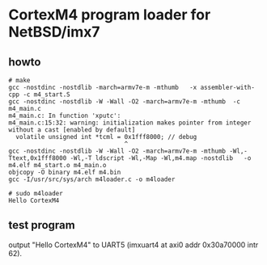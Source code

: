 # CortexM4 program loader for NetBSD/imx7

## howto

    # make
    gcc -nostdinc -nostdlib -march=armv7e-m -mthumb   -x assembler-with-cpp -c m4_start.S
    gcc -nostdinc -nostdlib -W -Wall -O2 -march=armv7e-m -mthumb  -c m4_main.c
    m4_main.c: In function 'xputc':
    m4_main.c:15:32: warning: initialization makes pointer from integer without a cast [enabled by default]
      volatile unsigned int *tcml = 0x1fff8000; // debug
                                    ^
    gcc -nostdinc -nostdlib -W -Wall -O2 -march=armv7e-m -mthumb -Wl,-Ttext,0x1fff8000 -Wl,-T ldscript -Wl,-Map -Wl,m4.map -nostdlib   -o m4.elf m4_start.o m4_main.o
    objcopy -O binary m4.elf m4.bin
    gcc -I/usr/src/sys/arch m4loader.c -o m4loader

    # sudo m4loader
    Hello CortexM4

## test program

output "Hello CortexM4" to UART5 (imxuart4 at axi0 addr 0x30a70000 intr 62).

